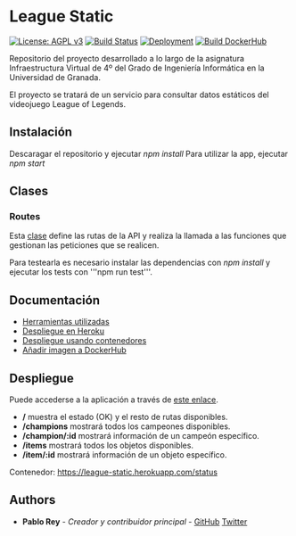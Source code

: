 # League Static

[![License: AGPL v3](https://img.shields.io/badge/License-AGPL%20v3-blue.svg)](https://www.gnu.org/licenses/agpl-3.0)
[![Build Status](https://travis-ci.org/PFeynman/proyecto-iv.svg?branch=master)](https://travis-ci.org/PFeynman/proyecto-iv)
[![Deployment](https://www.herokucdn.com/deploy/button.svg)](https://league-static.herokuapp.com/status)
[![Build DockerHub](https://img.shields.io/badge/build-DockerHub-blue.svg?logo=docker)](https://hub.docker.com/r/pfeynman/proyecto-iv/)

Repositorio del proyecto desarrollado a lo largo de la asignatura Infraestructura Virtual de 4º del Grado de Ingeniería Informática en la Universidad de Granada.

El proyecto se tratará de un servicio para consultar datos estáticos del videojuego League of Legends.

## Instalación

Descaragar el repositorio y ejecutar _npm install_ 
Para utilizar la app, ejecutar _npm start_

## Clases

### Routes

Esta [clase](https://github.com/PFeynman/proyecto-iv/blob/master/src/routes/routeProvider.ts) define las rutas de la API y realiza la llamada a las funciones que gestionan las peticiones que se realicen.

Para testearla es necesario instalar las dependencias con _npm install_ y ejecutar los tests con '''npm run test'''.

## Documentación
* [Herramientas utilizadas](https://github.com/PFeynman/proyecto-iv/blob/master/doc/herramientas.md)
* [Despliegue en Heroku](https://github.com/PFeynman/proyecto-iv/blob/master/doc/despliegue.md)
* [Despliegue usando contenedores](https://github.com/PFeynman/proyecto-iv/blob/master/doc/contenedores.md)
* [Añadir imagen a DockerHub](https://github.com/PFeynman/proyecto-iv/blob/master/doc/dockerhub.md)

## Despliegue
Puede accederse a la aplicación a través de [este enlace](https://league-static.herokuapp.com/).
* **/** muestra el estado (OK) y el resto de rutas disponibles.
* **/champions** mostrará todos los campeones disponibles.
* **/champion/:id** mostrará información de un campeón específico.
* **/items** mostrará todos los objetos disponibles.
* **/item/:id** mostrará información de un objeto específico.

Contenedor: https://league-static.herokuapp.com/status

## Authors

* __Pablo Rey__ - _Creador y contribuidor principal_ - [GitHub](https://github.com/PFeynman) [Twitter](https://twitter.com/PabloRPedrosa)
